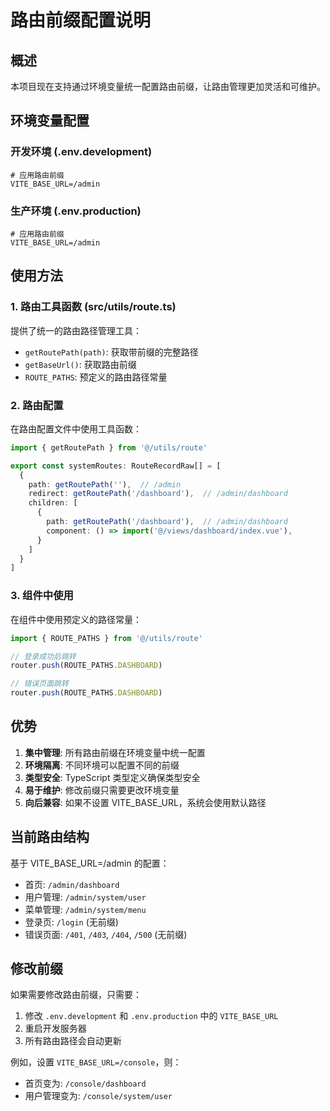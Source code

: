 # 路由前缀配置说明

## 概述
本项目现在支持通过环境变量统一配置路由前缀，让路由管理更加灵活和可维护。

## 环境变量配置

### 开发环境 (.env.development)
```env
# 应用路由前缀
VITE_BASE_URL=/admin
```

### 生产环境 (.env.production)
```env
# 应用路由前缀
VITE_BASE_URL=/admin
```

## 使用方法

### 1. 路由工具函数 (src/utils/route.ts)
提供了统一的路由路径管理工具：

- `getRoutePath(path)`: 获取带前缀的完整路径
- `getBaseUrl()`: 获取路由前缀
- `ROUTE_PATHS`: 预定义的路由路径常量

### 2. 路由配置
在路由配置文件中使用工具函数：

```typescript
import { getRoutePath } from '@/utils/route'

export const systemRoutes: RouteRecordRaw[] = [
  {
    path: getRoutePath(''),  // /admin
    redirect: getRoutePath('/dashboard'),  // /admin/dashboard
    children: [
      {
        path: getRoutePath('/dashboard'),  // /admin/dashboard
        component: () => import('@/views/dashboard/index.vue'),
      }
    ]
  }
]
```

### 3. 组件中使用
在组件中使用预定义的路径常量：

```typescript
import { ROUTE_PATHS } from '@/utils/route'

// 登录成功后跳转
router.push(ROUTE_PATHS.DASHBOARD)

// 错误页面跳转
router.push(ROUTE_PATHS.DASHBOARD)
```

## 优势

1. **集中管理**: 所有路由前缀在环境变量中统一配置
2. **环境隔离**: 不同环境可以配置不同的前缀
3. **类型安全**: TypeScript 类型定义确保类型安全
4. **易于维护**: 修改前缀只需要更改环境变量
5. **向后兼容**: 如果不设置 VITE_BASE_URL，系统会使用默认路径

## 当前路由结构

基于 VITE_BASE_URL=/admin 的配置：

- 首页: `/admin/dashboard`
- 用户管理: `/admin/system/user`
- 菜单管理: `/admin/system/menu`
- 登录页: `/login` (无前缀)
- 错误页面: `/401`, `/403`, `/404`, `/500` (无前缀)

## 修改前缀

如果需要修改路由前缀，只需要：

1. 修改 `.env.development` 和 `.env.production` 中的 `VITE_BASE_URL`
2. 重启开发服务器
3. 所有路由路径会自动更新

例如，设置 `VITE_BASE_URL=/console`，则：
- 首页变为: `/console/dashboard`
- 用户管理变为: `/console/system/user`